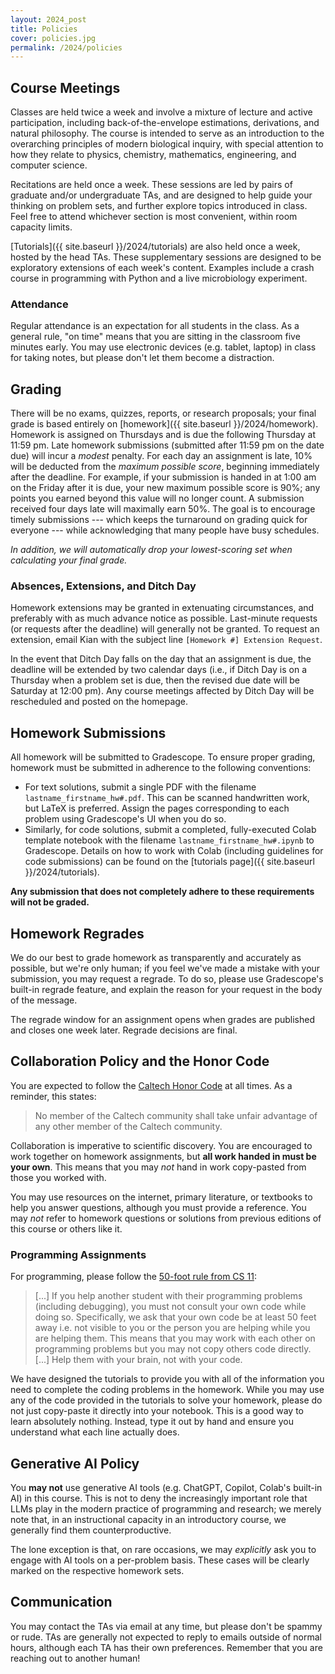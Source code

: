 ```yaml
---
layout: 2024_post
title: Policies
cover: policies.jpg
permalink: /2024/policies
---
```


## Course Meetings

Classes are held twice a week and involve a mixture of lecture and active participation, including back-of-the-envelope estimations, derivations, and natural philosophy.
The course is intended to serve as an introduction to the overarching principles of modern biological inquiry, with special attention to how they relate to physics, chemistry, mathematics, engineering, and computer science.

Recitations are held once a week.
These sessions are led by pairs of graduate and/or undergraduate TAs, and are designed to help guide your thinking on problem sets, and further explore topics introduced in class.
Feel free to attend whichever section is most convenient, within room capacity limits.

[Tutorials]({{ site.baseurl }}/2024/tutorials) are also held once a week, hosted by the head TAs.
These supplementary sessions are designed to be exploratory extensions of each week's content.
Examples include a crash course in programming with Python and a live microbiology experiment.

### Attendance

Regular attendance is an expectation for all students in the class.
As a general rule, "on time" means that you are sitting in the classroom five minutes early.
You may use electronic devices (e.g. tablet, laptop) in class for taking notes, but please don't let them become a distraction.

## Grading

There will be no exams, quizzes, reports, or research proposals; your final grade is based entirely on [homework]({{ site.baseurl }}/2024/homework).
Homework is assigned on Thursdays and is due the following Thursday at 11:59 pm.
Late homework submissions (submitted after 11:59 pm on the date due) will incur a _modest_ penalty.
For each day an assignment is late, 10% will be deducted from the _maximum possible score_, beginning immediately after the deadline.
For example, if your submission is handed in at 1:00 am on the Friday after it is due, your new maximum possible score is 90%; any points you earned beyond this value will no longer count.
A submission received four days late will maximally earn 50%.
The goal is to encourage timely submissions --- which keeps the turnaround on grading quick for everyone --- while acknowledging that many people have busy schedules.

_In addition, we will automatically drop your lowest-scoring set when calculating your final grade._

### Absences, Extensions, and Ditch Day

Homework extensions may be granted in extenuating circumstances, and preferably with as much advance notice as possible.
Last-minute requests (or requests after the deadline) will generally not be granted.
To request an extension, email Kian with the subject line `[Homework #] Extension Request`.

In the event that Ditch Day falls on the day that an assignment is due, the deadline will be extended by two calendar days (i.e., if Ditch Day is on a Thursday when a problem set is due, then the revised due date will be Saturday at 12:00 pm).
Any course meetings affected by Ditch Day will be rescheduled and posted on the homepage.

## Homework Submissions

All homework will be submitted to Gradescope.
To ensure proper grading, homework must be submitted in adherence to the following conventions:
- For text solutions, submit a single PDF with the filename `lastname_firstname_hw#.pdf`.
This can be scanned handwritten work, but LaTeX is preferred.
Assign the pages corresponding to each problem using Gradescope's UI when you do so.
- Similarly, for code solutions, submit a completed, fully-executed Colab template notebook with the filename `lastname_firstname_hw#.ipynb` to Gradescope.
Details on how to work with Colab (including guidelines for code submissions) can be found on the [tutorials page]({{ site.baseurl }}/2024/tutorials).

**Any submission that does not completely adhere to these requirements will not be graded.**

## Homework Regrades

We do our best to grade homework as transparently and accurately as possible, but we're only human; if you feel we've made a mistake with your submission, you may request a regrade.
To do so, please use Gradescope's built-in regrade feature, and explain the reason for your request in the body of the message.

The regrade window for an assignment opens when grades are published and closes one week later.
Regrade decisions are final.

## Collaboration Policy and the Honor Code

You are expected to follow the [Caltech Honor Code](https://www.gradoffice.caltech.edu/current/hc) at all times.
As a reminder, this states:

<blockquote>
No member of the Caltech community shall take unfair advantage of any other member of the Caltech community.
</blockquote>

Collaboration is imperative to scientific discovery.
You are encouraged to work together on homework assignments, but **all work handed in must be your own**.
This means that you may _not_ hand in work copy-pasted from those you worked with.

You may use resources on the internet, primary literature, or textbooks to help you answer questions, although you must provide a reference.
You may _not_ refer to homework questions or solutions from previous editions of this course or others like it.

### Programming Assignments

For programming, please follow the [50-foot rule from CS 11](http://courses.cms.caltech.edu/cs11/material/python/collab.html):

<blockquote>
[...] If you help another student with their programming problems (including debugging), you must not consult your own code while doing so.
Specifically, we ask that your own code be at least 50 feet away i.e. not visible to you or the person you are helping while you are helping them.
This means that you may work with each other on programming problems but you may not copy others code directly.
[...] Help them with your brain, not with your code.
</blockquote>

We have designed the tutorials to provide you with all of the information you need to complete the coding problems in the homework.
While you may use any of the code provided in the tutorials to solve your homework, please do not just copy-paste it directly into your notebook.
This is a good way to learn absolutely nothing.
Instead, type it out by hand and ensure you understand what each line actually does.

## Generative AI Policy

You **may not** use generative AI tools (e.g. ChatGPT, Copilot, Colab's built-in AI) in this course.
This is not to deny the increasingly important role that LLMs play in the modern practice of programming and research; we merely note that, in an instructional capacity in an introductory course, we generally find them counterproductive.

The lone exception is that, on rare occasions, we may _explicitly_ ask you to engage with AI tools on a per-problem basis.
These cases will be clearly marked on the respective homework sets.

## Communication

You may contact the TAs via email at any time, but please don't be spammy or rude.
TAs are generally not expected to reply to emails outside of normal hours, although each TA has their own preferences.
Remember that you are reaching out to another human!


